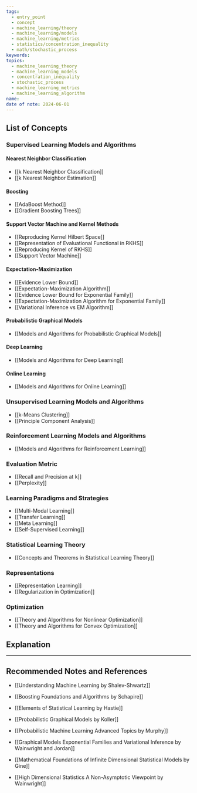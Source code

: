 ```yaml
---
tags:
  - entry_point
  - concept
  - machine_learning/theory
  - machine_learning/models
  - machine_learning/metrics
  - statistics/concentration_inequality
  - math/stochastic_process
keywords: 
topics:
  - machine_learning_theory
  - machine_learning_models
  - concentration_inequality
  - stochastic_process
  - machine_learning_metrics
  - machine_learning_algorithm
name: 
date of note: 2024-06-01
---
```


## List of Concepts

### Supervised Learning Models and Algorithms

#### Nearest Neighbor Classification

- [[k Nearest Neighbor Classification]]
- [[k Nearest Neighbor Estimation]]

#### Boosting

- [[AdaBoost Method]]
- [[Gradient Boosting Trees]]

#### Support Vector Machine and Kernel Methods

- [[Reproducing Kernel Hilbert Space]]
- [[Representation of Evaluational Functional in RKHS]]
- [[Reproducing Kernel of RKHS]]
- [[Support Vector Machine]]

#### Expectation-Maximization 

- [[Evidence Lower Bound]]
- [[Expectation-Maximization Algorithm]]
- [[Evidence Lower Bound for Exponential Family]]
- [[Expectation-Maximization Algorithm for Exponential Family]]
- [[Variational Inference vs EM Algorithm]]

#### Probabilistic Graphical Models

- [[Models and Algorithms for Probabilistic Graphical Models]]

#### Deep Learning

- [[Models and Algorithms for Deep Learning]]

#### Online Learning

- [[Models and Algorithms for Online Learning]]


### Unsupervised Learning Models and Algorithms

- [[k-Means Clustering]]
- [[Principle Component Analysis]]

### Reinforcement Learning Models and Algorithms

- [[Models and Algorithms for Reinforcement Learning]]

### Evaluation Metric

- [[Recall and Precision at k]]
- [[Perplexity]]

### Learning Paradigms and Strategies

- [[Multi-Modal Learning]]
- [[Transfer Learning]]
- [[Meta Learning]]
- [[Self-Supervised Learning]]

### Statistical Learning Theory

- [[Concepts and Theorems in Statistical Learning Theory]]

### Representations

- [[Representation Learning]]
- [[Regularization in Optimization]]

### Optimization

- [[Theory and Algorithms for Nonlinear Optimization]]
- [[Theory and Algorithms for Convex Optimization]]



## Explanation





-----------
##  Recommended Notes and References

- [[Understanding Machine Learning by Shalev-Shwartz]]
- [[Boosting Foundations and Algorithms by Schapire]]
- [[Elements of Statistical Learning by Hastie]]


- [[Probabilistic Graphical Models by Koller]]
- [[Probabilistic Machine Learning Advanced Topics by Murphy]]
- [[Graphical Models Exponential Families and Variational Inference by Wainwright and Jordan]]




- [[Mathematical Foundations of Infinite Dimensional Statistical Models by Gine]]
- [[High Dimensional Statistics A Non-Asymptotic Viewpoint by Wainwright]]